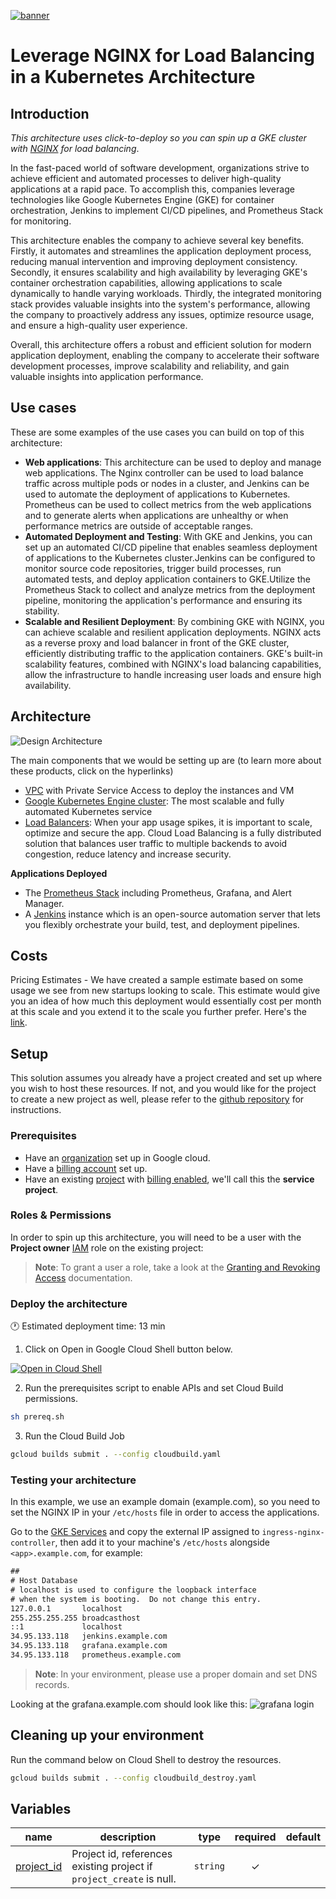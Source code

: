 [![banner](../banner.png)](https://cloud.google.com/?utm_source=github&utm_medium=referral&utm_campaign=GCP&utm_content=packages_repository_banner)

# Leverage NGINX for Load Balancing in a Kubernetes Architecture

## Introduction

_This architecture uses click-to-deploy so you can spin up a GKE cluster with_
[_NGINX_][1] _for load balancing_.

In the fast-paced world of software development, organizations strive to achieve
efficient and automated processes to deliver high-quality applications at a
rapid pace. To accomplish this, companies leverage technologies like Google
Kubernetes Engine (GKE) for container orchestration, Jenkins to implement CI/CD
pipelines, and Prometheus Stack for monitoring.

This architecture enables the company to achieve several key benefits. Firstly,
it automates and streamlines the application deployment process, reducing manual
intervention and improving deployment consistency. Secondly, it ensures
scalability and high availability by leveraging GKE's container orchestration
capabilities, allowing applications to scale dynamically to handle varying
workloads. Thirdly, the integrated monitoring stack provides valuable insights
into the system's performance, allowing the company to proactively address any
issues, optimize resource usage, and ensure a high-quality user experience.

Overall, this architecture offers a robust and efficient solution for modern
application deployment, enabling the company to accelerate their software
development processes, improve scalability and reliability, and gain valuable
insights into application performance.

## Use cases

These are some examples of the use cases you can build on top of this
architecture:

- **Web applications**: This architecture can be used to deploy and manage web
  applications. The Nginx controller can be used to load balance traffic across
  multiple pods or nodes in a cluster, and Jenkins can be used to automate the
  deployment of applications to Kubernetes. Prometheus can be used to collect
  metrics from the web applications and to generate alerts when applications are
  unhealthy or when performance metrics are outside of acceptable ranges.
- **Automated Deployment and Testing**: With GKE and Jenkins, you can set up an
  automated CI/CD pipeline that enables seamless deployment of applications to
  the Kubernetes cluster.Jenkins can be configured to monitor source code
  repositories, trigger build processes, run automated tests, and deploy
  application containers to GKE.Utilize the Prometheus Stack to collect and
  analyze metrics from the deployment pipeline, monitoring the application's
  performance and ensuring its stability.
- **Scalable and Resilient Deployment**: By combining GKE with NGINX, you can
  achieve scalable and resilient application deployments. NGINX acts as a
  reverse proxy and load balancer in front of the GKE cluster, efficiently
  distributing traffic to the application containers. GKE's built-in scalability
  features, combined with NGINX's load balancing capabilities, allow the
  infrastructure to handle increasing user loads and ensure high availability.

## Architecture

![Design Architecture](architecture.png)

The main components that we would be setting up are (to learn more about these
products, click on the hyperlinks)

- [VPC][2] with Private Service Access to deploy the instances and
  VM
- [Google Kubernetes Engine cluster][3]: The most scalable and
  fully automated Kubernetes service
- [Load Balancers][4]: When your app usage spikes, it is important
  to scale, optimize and secure the app. Cloud Load Balancing is a fully
  distributed solution that balances user traffic to multiple backends to avoid
  congestion, reduce latency and increase security.

**Applications Deployed**

- The [Prometheus Stack][5] including Prometheus, Grafana, and Alert
  Manager.
- A [Jenkins][6] instance which is an open-source automation
  server that lets you flexibly orchestrate your build, test, and deployment
  pipelines.

## Costs

Pricing Estimates - We have created a sample estimate based on some usage we see
from new startups looking to scale. This estimate would give you an idea of how
much this deployment would essentially cost per month at this scale and you
extend it to the scale you further prefer. Here's the [link][7].

## Setup

This solution assumes you already have a project created and set up where you
wish to host these resources. If not, and you would like for the project to
create a new project as well, please refer to the [github
repository][8] for instructions.

### Prerequisites

- Have an [organization][9] set up in Google cloud.
- Have a [billing account][10] set up.
- Have an existing [project][11] with [billing
  enabled][12], we'll call this the **service project**.

### Roles & Permissions

In order to spin up this architecture, you will need to be a user with the **Project owner** [IAM][13] role on the existing project:

> __Note__: To grant a user a role, take a look at the [Granting and Revoking Access][14] documentation.

### Deploy the architecture

:clock1: Estimated deployment time: 13 min

1. Click on Open in Google Cloud Shell button below.

<a href="https://ssh.cloud.google.com/cloudshell/editor?cloudshell_git_repo=https://github.com/GoogleCloudPlatform/click-to-deploy-solutions&cloudshell_workspace=gke-standard-nginx&cloudshell_open_in_editor=terraform/terraform.tfvars&cloudshell_tutorial=tutorial.md" target="_new">
    <img alt="Open in Cloud Shell" src="https://gstatic.com/cloudssh/images/open-btn.svg">
</a>

2. Run the prerequisites script to enable APIs and set Cloud Build permissions.

```bash
sh prereq.sh
```

3. Run the Cloud Build Job

```bash
gcloud builds submit . --config cloudbuild.yaml
```

### Testing your architecture

In this example, we use an example domain (example.com), so you need to set the
NGINX IP in your `/etc/hosts` file in order to access the applications.


Go to the [GKE Services][15] and copy the external IP assigned to `ingress-nginx-controller`, then add it to your machine's `/etc/hosts` alongside `<app>.example.com`, for example:

```txt
##
# Host Database
# localhost is used to configure the loopback interface
# when the system is booting.  Do not change this entry.
127.0.0.1       localhost
255.255.255.255 broadcasthost
::1             localhost
34.95.133.118   jenkins.example.com
34.95.133.118   grafana.example.com
34.95.133.118   prometheus.example.com
```

> __Note__: In your environment, please use a proper domain and set DNS records.

Looking at the grafana.example.com should look like this:
![grafana login][16]

## Cleaning up your environment

Run the command below on Cloud Shell to destroy the resources.

```bash
gcloud builds submit . --config cloudbuild_destroy.yaml
```

<!-- BEGIN TFDOC -->

## Variables

| name | description | type | required | default |
|---|---|:---:|:---:|:---:|
| [project_id](variables.tf#L50) | Project id, references existing project if `project_create` is null. | <code>string</code> | ✓ |  |

<!-- END TFDOC -->

[1]: https://www.nginx.com/
[2]: https://cloud.google.com/vpc
[3]: https://cloud.google.com/kubernetes-engine
[4]: https://cloud.google.com/load-balancing
[5]: https://cloud.google.com/stackdriver/docs/managed-prometheus
[6]: https://cloud.google.com/kubernetes-engine/docs/archive/jenkins-on-kubernetes-engine
[7]: https://cloud.google.com/products/calculator/#id=d03e562e-8f7b-41a8-9aed-bb064efa2b3c
[8]: https://github.com/GoogleCloudPlatform/click-to-deploy-solutions/tree/main/gke-standard-nginx
[9]: https://cloud.google.com/resource-manager/docs/creating-managing-organization
[10]: https://cloud.google.com/billing/docs/how-to/manage-billing-account
[11]: https://cloud.google.com/resource-manager/docs/creating-managing-projects
[12]: https://cloud.google.com/billing/docs/how-to/modify-project
[13]: https://cloud.google.com/iam
[14]: https://cloud.google.com/iam/docs/granting-changing-revoking-access#grant-single-role
[15]: https://console.cloud.google.com/kubernetes/discovery
[16]: https://github.com/GoogleCloudPlatform/click-to-deploy-solutions/raw/main/gke-standard-nginx/assets/grafana.png
